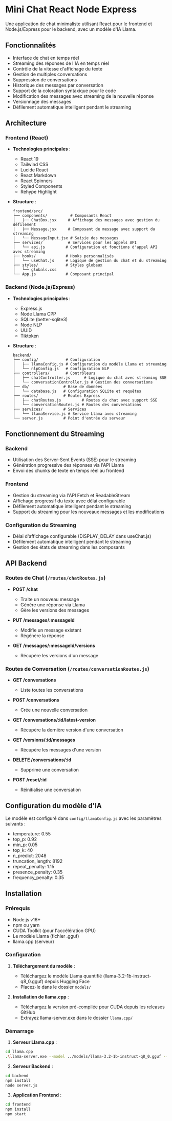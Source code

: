# Mini Chat React Node Express

Une application de chat minimaliste utilisant React pour le frontend et Node.js/Express pour le backend, avec un modèle d'IA Llama.

## Fonctionnalités

-   Interface de chat en temps réel
-   Streaming des réponses de l'IA en temps réel
-   Contrôle de la vitesse d'affichage du texte
-   Gestion de multiples conversations
-   Suppression de conversations
-   Historique des messages par conversation
-   Support de la coloration syntaxique pour le code
-   Modification des messages avec streaming de la nouvelle réponse
-   Versionnage des messages
-   Défilement automatique intelligent pendant le streaming

## Architecture

### Frontend (React)

-   **Technologies principales** :

    -   React 19
    -   Tailwind CSS
    -   Lucide React
    -   React Markdown
    -   React Spinners
    -   Styled Components
    -   Rehype Highlight

-   **Structure** :
    ```
    frontend/src/
    ├── components/          # Composants React
    │   ├── ChatBox.jsx     # Affichage des messages avec gestion du défilement
    │   ├── Message.jsx     # Composant de message avec support du streaming
    │   └── MessageInput.jsx # Saisie des messages
    ├── services/           # Services pour les appels API
    │   └── api.js         # Configuration et fonctions d'appel API avec streaming
    ├── hooks/             # Hooks personnalisés
    │   └── useChat.js     # Logique de gestion du chat et du streaming
    ├── styles/            # Styles globaux
    │   └── globals.css
    └── App.js             # Composant principal
    ```

### Backend (Node.js/Express)

-   **Technologies principales** :

    -   Express.js
    -   Node Llama CPP
    -   SQLite (better-sqlite3)
    -   Node NLP
    -   UUID
    -   Tiktoken

-   **Structure** :
    ```
    backend/
    ├── config/            # Configuration
    │   ├── llamaConfig.js # Configuration du modèle Llama et streaming
    │   └── nlpConfig.js   # Configuration NLP
    ├── controllers/       # Contrôleurs
    │   ├── chatController.js      # Logique du chat avec streaming SSE
    │   └── conversationController.js # Gestion des conversations
    ├── db/               # Base de données
    │   └── database.js   # Configuration SQLite et requêtes
    ├── routes/           # Routes Express
    │   ├── chatRoutes.js         # Routes du chat avec support SSE
    │   └── conversationRoutes.js # Routes des conversations
    ├── services/         # Services
    │   └── llamaService.js # Service Llama avec streaming
    └── server.js         # Point d'entrée du serveur
    ```

## Fonctionnement du Streaming

### Backend

-   Utilisation des Server-Sent Events (SSE) pour le streaming
-   Génération progressive des réponses via l'API Llama
-   Envoi des chunks de texte en temps réel au frontend

### Frontend

-   Gestion du streaming via l'API Fetch et ReadableStream
-   Affichage progressif du texte avec délai configurable
-   Défilement automatique intelligent pendant le streaming
-   Support du streaming pour les nouveaux messages et les modifications

### Configuration du Streaming

-   Délai d'affichage configurable (DISPLAY_DELAY dans useChat.js)
-   Défilement automatique intelligent pendant le streaming
-   Gestion des états de streaming dans les composants

## API Backend

### Routes de Chat (`/routes/chatRoutes.js`)

-   **POST /chat**

    -   Traite un nouveau message
    -   Génère une réponse via Llama
    -   Gère les versions des messages

-   **PUT /messages/:messageId**

    -   Modifie un message existant
    -   Régénère la réponse

-   **GET /messages/:messageId/versions**
    -   Récupère les versions d'un message

### Routes de Conversation (`/routes/conversationRoutes.js`)

-   **GET /conversations**

    -   Liste toutes les conversations

-   **POST /conversations**

    -   Crée une nouvelle conversation

-   **GET /conversations/:id/latest-version**

    -   Récupère la dernière version d'une conversation

-   **GET /versions/:id/messages**

    -   Récupère les messages d'une version

-   **DELETE /conversations/:id**

    -   Supprime une conversation

-   **POST /reset/:id**
    -   Réinitialise une conversation

## Configuration du modèle d'IA

Le modèle est configuré dans `config/llamaConfig.js` avec les paramètres suivants :

-   temperature: 0.55
-   top_p: 0.92
-   min_p: 0.05
-   top_k: 40
-   n_predict: 2048
-   truncation_length: 8192
-   repeat_penalty: 1.15
-   presence_penalty: 0.35
-   frequency_penalty: 0.35

## Installation

### Prérequis

-   Node.js v16+
-   npm ou yarn
-   CUDA Toolkit (pour l'accélération GPU)
-   Le modèle Llama (fichier .gguf)
-   llama.cpp (serveur)

### Configuration

1. **Téléchargement du modèle** :

    - Téléchargez le modèle Llama quantifié (llama-3.2-1b-instruct-q8_0.gguf) depuis Hugging Face
    - Placez-le dans le dossier `models/`

2. **Installation de llama.cpp** :
    - Téléchargez la version pré-compilée pour CUDA depuis les releases GitHub
    - Extrayez llama-server.exe dans le dossier `llama.cpp/`

### Démarrage

1. **Serveur Llama.cpp** :

```bash
cd llama.cpp
.\llama-server.exe --model ../models/llama-3.2-1b-instruct-q8_0.gguf --ctx-size 8076 --n-gpu-layers 35 --port 8080
```

2. **Serveur Backend** :

```bash
cd backend
npm install
node server.js
```

3. **Application Frontend** :

```bash
cd frontend
npm install
npm start
```
